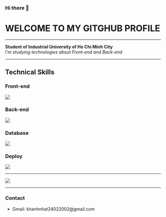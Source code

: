 ### Hi there 👋

<h1>WELCOME TO MY GITGHUB PROFILE</h1>

<hr/>

**Student of Industrial University of Ho Chi Minh City** <br/>
*I'm studying technologies about Front-end and Back-end*

<hr/>

<h2>Technical Skills</h2>
<h3>Front-end</h3>
<img src="https://skillicons.dev/icons?i=html,css,js,react,ts,redux,bootstrap,sass" />
<h3>Back-end</h3>
<img src="https://skillicons.dev/icons?i=java,spring,js,nodejs" />
<h3>Database</h3>
<img src="https://skillicons.dev/icons?i=mysql,mongodb,redis" />
<h3>Deploy</h3>
<img src="https://skillicons.dev/icons?i=docker,vercel" />

<hr/>

<img src="https://github-readme-stats.vercel.app/api/top-langs/?username=KhanhNhat242" />

<hr/>

<h3>Contact</h3>
<ul>
  <li>Gmail: khanhnhat24022002@gmail.com</li>
</ul>
